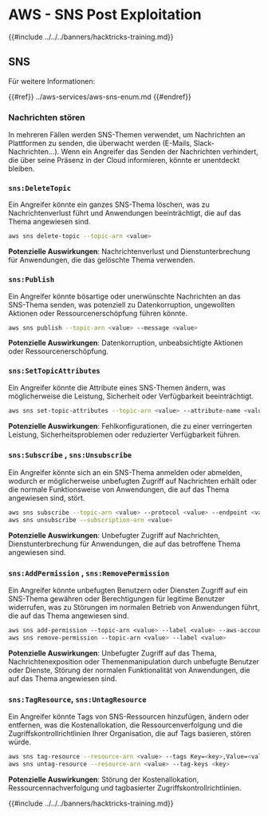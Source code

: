 # AWS - SNS Post Exploitation

{{#include ../../../banners/hacktricks-training.md}}

## SNS

Für weitere Informationen:

{{#ref}}
../aws-services/aws-sns-enum.md
{{#endref}}

### Nachrichten stören

In mehreren Fällen werden SNS-Themen verwendet, um Nachrichten an Plattformen zu senden, die überwacht werden (E-Mails, Slack-Nachrichten...). Wenn ein Angreifer das Senden der Nachrichten verhindert, die über seine Präsenz in der Cloud informieren, könnte er unentdeckt bleiben.

### `sns:DeleteTopic`

Ein Angreifer könnte ein ganzes SNS-Thema löschen, was zu Nachrichtenverlust führt und Anwendungen beeinträchtigt, die auf das Thema angewiesen sind.
```bash
aws sns delete-topic --topic-arn <value>
```
**Potenzielle Auswirkungen**: Nachrichtenverlust und Dienstunterbrechung für Anwendungen, die das gelöschte Thema verwenden.

### `sns:Publish`

Ein Angreifer könnte bösartige oder unerwünschte Nachrichten an das SNS-Thema senden, was potenziell zu Datenkorruption, ungewollten Aktionen oder Ressourcenerschöpfung führen könnte.
```bash
aws sns publish --topic-arn <value> --message <value>
```
**Potenzielle Auswirkungen**: Datenkorruption, unbeabsichtigte Aktionen oder Ressourcenerschöpfung.

### `sns:SetTopicAttributes`

Ein Angreifer könnte die Attribute eines SNS-Themen ändern, was möglicherweise die Leistung, Sicherheit oder Verfügbarkeit beeinträchtigt.
```bash
aws sns set-topic-attributes --topic-arn <value> --attribute-name <value> --attribute-value <value>
```
**Potenzielle Auswirkungen**: Fehlkonfigurationen, die zu einer verringerten Leistung, Sicherheitsproblemen oder reduzierter Verfügbarkeit führen.

### `sns:Subscribe` , `sns:Unsubscribe`

Ein Angreifer könnte sich an ein SNS-Thema anmelden oder abmelden, wodurch er möglicherweise unbefugten Zugriff auf Nachrichten erhält oder die normale Funktionsweise von Anwendungen, die auf das Thema angewiesen sind, stört.
```bash
aws sns subscribe --topic-arn <value> --protocol <value> --endpoint <value>
aws sns unsubscribe --subscription-arn <value>
```
**Potenzielle Auswirkungen**: Unbefugter Zugriff auf Nachrichten, Dienstunterbrechung für Anwendungen, die auf das betroffene Thema angewiesen sind.

### `sns:AddPermission` , `sns:RemovePermission`

Ein Angreifer könnte unbefugten Benutzern oder Diensten Zugriff auf ein SNS-Thema gewähren oder Berechtigungen für legitime Benutzer widerrufen, was zu Störungen im normalen Betrieb von Anwendungen führt, die auf das Thema angewiesen sind.
```css
aws sns add-permission --topic-arn <value> --label <value> --aws-account-id <value> --action-name <value>
aws sns remove-permission --topic-arn <value> --label <value>
```
**Potenzielle Auswirkungen**: Unbefugter Zugriff auf das Thema, Nachrichtenexposition oder Themenmanipulation durch unbefugte Benutzer oder Dienste, Störung der normalen Funktionalität von Anwendungen, die auf das Thema angewiesen sind.

### `sns:TagResource`, `sns:UntagResource`

Ein Angreifer könnte Tags von SNS-Ressourcen hinzufügen, ändern oder entfernen, was die Kostenallokation, die Ressourcenverfolgung und die Zugriffskontrollrichtlinien Ihrer Organisation, die auf Tags basieren, stören würde.
```bash
aws sns tag-resource --resource-arn <value> --tags Key=<key>,Value=<value>
aws sns untag-resource --resource-arn <value> --tag-keys <key>
```
**Potenzielle Auswirkungen**: Störung der Kostenallokation, Ressourcennachverfolgung und tagbasierter Zugriffskontrollrichtlinien.

{{#include ../../../banners/hacktricks-training.md}}
